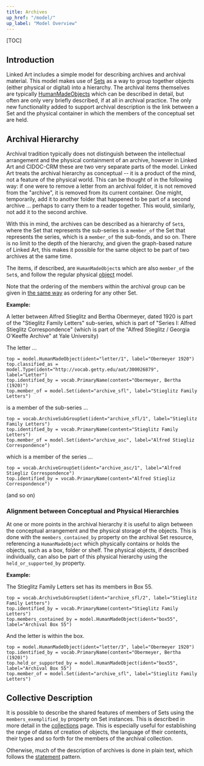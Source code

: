 ```yaml
---
title: Archives
up_href: "/model/"
up_label: "Model Overview"
---
```


[TOC]

## Introduction

Linked Art includes a simple model for describing archives and archival material. This model makes use of [Sets](/model/collection/) as a way to group together objects (either physical or digital) into a hierarchy. The archival items themselves are typically [HumanMadeObjects](/model/object/) which can be described in detail, but often are only very briefly described, if at all in archival practice. The only new functionality added to support archival description is the link between a Set and the physical container in which the members of the conceptual set are held.


## Archival Hierarchy

Archival tradition typically does not distinguish between the intellectual arrangement and the physical containment of an archive, however in Linked Art and CIDOC-CRM these are two very separate parts of the model. Linked Art treats the archival hierarchy as conceptual -- it is a product of the mind, not a feature of the physical world. This can be thought of in the following way: if one were to remove a letter from an archival folder, it is not removed from the "archive", it is removed from its current container. One might, temporarily, add it to another folder that happened to be part of a second archive ... perhaps to carry them to a reader together. This would, similarly, not add it to the second archive.

With this in mind, the archives can be described as a hierarchy of `Set`s, where the Set that represents the sub-series is a `member_of` the Set that represents the series, which is a `member_of` the sub-fonds, and so on. There is no limit to the depth of the hierarchy, and given the graph-based nature of Linked Art, this makes it possible for the same object to be part of two archives at the same time.

The items, if described, are `HumanMadeObject`s which are also `member_of` the `Set`s, and follow the regular physical [object](/model/object/) model. 
 
Note that the ordering of the members within the archival group can be given in [the same way](/model/collection/#order-of-members) as ordering for any other Set.


__Example:__

A letter between Alfred Stieglitz and Bertha Obermeyer, dated 1920 is part of the "Stieglitz Family Letters" sub-series, which is part of "Series I: Alfred Stieglitz Correspondence" (which is part of the "Alfred Stieglitz / Georgia O'Keeffe Archive" at Yale University)

The letter ...

```crom
top = model.HumanMadeObject(ident="letter/1", label="Obermeyer 1920")
top.classified_as = model.Type(ident="http://vocab.getty.edu/aat/300026879", label="Letter")
top.identified_by = vocab.PrimaryName(content="Obermeyer, Bertha (1920)")
top.member_of = model.Set(ident="archive_sfl", label="Stieglitz Family Letters")
```

is a member of the sub-series ...

```crom
top = vocab.ArchiveSubGroupSet(ident="archive_sfl/1", label="Stieglitz Family Letters")
top.identified_by = vocab.PrimaryName(content="Stieglitz Family Letters")
top.member_of = model.Set(ident="archive_asc", label="Alfred Stiegliz Correspondence")
```

which is a member of the series ...

```crom
top = vocab.ArchiveGroupSet(ident="archive_asc/1", label="Alfred Stiegliz Correspondence")
top.identified_by = vocab.PrimaryName(content="Alfred Stiegliz Correspondence")
```

(and so on)

### Alignment between Conceptual and Physical Hierarchies

At one or more points in the archival hierarchy it is useful to align between the conceptual arrangement and the physical storage of the objects. This is done with the `members_contained_by` property on the archival Set resource, referencing a `HumanMadeObject` which physically contains or holds the objects, such as a box, folder or shelf. The physical objects, if described individually, can also be part of this physical hierarchy using the `held_or_supported_by` property.


__Example:__

The Stieglitz Family Letters set has its members in Box 55.

```crom
top = vocab.ArchiveSubGroupSet(ident="archive_sfl/2", label="Stieglitz Family Letters")
top.identified_by = vocab.PrimaryName(content="Stieglitz Family Letters")
top.members_contained_by = model.HumanMadeObject(ident="box55", label="Archival Box 55")
```

And the letter is within the box.

```crom
top = model.HumanMadeObject(ident="letter/3", label="Obermeyer 1920")
top.identified_by = vocab.PrimaryName(content="Obermeyer, Bertha (1920)")
top.held_or_supported_by = model.HumanMadeObject(ident="box55", label="Archival Box 55")
top.member_of = model.Set(ident="archive_sfl", label="Stieglitz Family Letters")
```

## Collective Description

It is possible to describe the shared features of members of Sets using the `members_exemplified_by` property on Set instances.  This is described in more detail in the [collections](/model/collection/) page. This is especially useful for establishing the range of dates of creation of objects, the language of their contents, their types and so forth for the members of the archival collection.

Otherwise, much of the description of archives is done in plain text, which follows the [statement](/model/base/) pattern.





